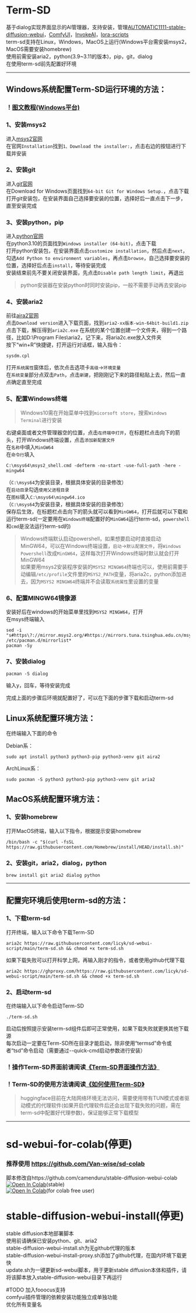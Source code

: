 # Term-SD

基于dialog实现界面显示的AI管理器，支持安装，管理[AUTOMATIC1111-stable-diffusion-webui](https://github.com/AUTOMATIC1111/stable-diffusion-webui)，[ComfyUI](https://github.com/comfyanonymous/ComfyUI)，[InvokeAI](https://github.com/invoke-ai/InvokeAI)，[lora-scripts](https://github.com/Akegarasu/lora-scripts)  
term-sd支持在Linux，Windows，MacOS上运行(Windows平台需安装msys2，MacOS需要安装homebrew)  
使用前需安装aria2，python(3.9~3.11的版本)，pip，git，dialog  
在使用term-sd前先配置好环境  

***

## Windows系统配置Term-SD运行环境的方法：  

### ！[图文教程(Windows平台)](https://github.com/licyk/README-collection/blob/main/term-sd/README_config_env.md)

### 1、安装msys2  
进入[msys2官网](https://www.msys2.org/)  
在官网`Installation`找到`1、Download the installer:`，点击右边的按钮进行下载并安装  

### 2、安装git  
进入[git官网](https://git-scm.com/download/win)  
在Download for Windows页面找到`64-bit Git for Windows Setup.`，点击下载  
打开git安装包，在安装界面自己选择要安装的位置，选择好后一直点击下一步，直至安装完成  

### 3、安装python，pip  
进入[python官网](https://www.python.org/downloads/release/python-31011/)    
在python3.10的页面找到`Windows installer (64-bit)`，点击下载  
打开python安装包，在安装界面点击`customize installation`，然后点击`next`，勾选`Add Python to environment variables`，再点击`browse`，自己选择要安装的位置，选择好后点击`install`，等待安装完成  
安装结束前先不要关闭安装界面，先点击`Disable path length limit`，再退出  
>python安装器在安装python时同时安装pip，一般不需要手动再去安装pip

### 4、安装aria2  
前往[aira2官网](http://aria2.github.io/)  
点击`Download version`进入下载页面，找到`aria2-xx版本-win-64bit-build1.zip`点击下载，解压得到`aria2c.exe`
在系统的某个位置创建一个文件夹，得到一个路径，比如D:\Program Files\aria2，记下来，将aria2c.exe放入文件夹  
按下“win+R”快捷键，打开运行对话框，输入指令：  

    sysdm.cpl

打开`系统属性`窗体后，依次点击选项卡`高级`->`环境变量`  
在`系统变量`部分点双击`Path`，点击`新建`，把刚刚记下来的路径粘贴上去，然后一直点确定直至完成  

### 5、配置Windows终端  
>Windows10需在开始菜单中找到`micorsoft store`，搜索`Windows Terminal`进行安装

右键桌面或者文件管理器空的位置，点击`在终端中打开`，在标题栏点击向下的箭头，打开Windows终端设置，点击`添加新配置文件`  
在`名称`中填入`MinGW64`  
在`命令行`填入  
```
C:\msys64\msys2_shell.cmd -defterm -no-start -use-full-path -here -mingw64
```
（`C:\msys64`为安装目录，根据具体安装的目录修改）  
在`启动目录`勾选`使用父进程目录`  
在`图标`填入`C:\msys64\mingw64.ico`  
（`C:\msys64`为安装目录，根据具体安装的目录修改）  
保存后生效，在标题栏点击向下的箭头就可以看到`MinGW64`，打开后就可以下载和运行term-sd(一定要用在`Windows终端`配置好的`MinGW64`运行term-sd，`powershell`和`cmd`是没法运行term-sd的)
>Windows终端默认启动powershell，如果想要启动时直接启动MinGW64，可以在Windows终端设置，`启动`->`默认配置文件`，将`Windows Powershell`改成`MinGW64`，这样每次打开Windows终端时默认就会打开MinGW64  
如果要用msys2安装程序安装的`MSYS2 MINGW64`终端也可以，使用前需要手动编辑`/etc/profile`文件里的`MSYS2_PATH`变量，将aria2c，python添加进去，因为`MSYS2 MINGW64`终端并不会读取`系统属性`里设置的变量

### 6、配置MINGW64镜像源

安装好后在windows的开始菜单里找到`MSYS2 MINGW64`，打开  
在msys终端输入  

    sed -i "s#https\?://mirror.msys2.org/#https://mirrors.tuna.tsinghua.edu.cn/msys2/#g" /etc/pacman.d/mirrorlist*
    pacman -Sy

### 7、安装dialog

    pacman -S dialog

输入y，回车，等待安装完成  

完成上面的步骤后环境就配置好了，可以在下面的步骤下载和启动term-sd  

## Linux系统配置环境方法：  
在终端输入下面的命令  

Debian系：  

    sudo apt install python3 python3-pip python3-venv git aira2

ArchLinux系：  

    sudo pacman -S python3 python3-pip python3-venv git aria2

## MacOS系统配置环境方法：

### 1、安装homebrew  
打开MacOS终端，输入以下指令，根据提示安装homebrew
```
/bin/bash -c "$(curl -fsSL https://raw.githubusercontent.com/Homebrew/install/HEAD/install.sh)"
```

### 2、安装git，aria2，dialog，python
```
brew install git aria2 dialog python
```

***

## 配置完环境后使用term-sd的方法：  
### 1、下载term-sd  
打开终端，输入以下命令下载Term-SD

    aria2c https://raw.githubusercontent.com/licyk/sd-webui-script/main/term-sd.sh && chmod +x term-sd.sh

如果下载失败可以打开科学上网，再输入刚才的指令，或者使用github代理下载  

    aria2c https://ghproxy.com/https://raw.githubusercontent.com/licyk/sd-webui-script/main/term-sd.sh && chmod +x term-sd.sh

### 2、启动term-sd  
在终端输入以下命令启动Term-SD

    ./term-sd.sh

启动后按照提示安装term-sd组件后即可正常使用，如果下载失败就更换其他下载源  
每次启动一定要在Term-SD所在目录才能启动，除非使用“termsd”命令或者“tsd”命令启动（需要通过--quick-cmd启动参数进行安装）  
### ！操作Term-SD界面前请阅读[《Term-SD界面操作方法》](https://github.com/licyk/README-collection/blob/main/term-sd/README_how_to_use_dialog.md)  
### ！Term-SD的使用方法请阅读[《如何使用Term-SD》](https://github.com/licyk/README-collection/blob/main/term-sd/README_how_to_use_term_sd.md)  

>huggingface目前在大陆网络环境无法访问，需要使用带有TUN模式或者驱动模式的代理软件(如果开启代理软件后还会出现下载失败的问题，需在term-sd中配置好代理参数)，保证能够正常下载模型

***

# sd-webui-for-colab(停更)
### 推荐使用 https://github.com/Van-wise/sd-colab

脚本修改自https://github.com/camenduru/stable-diffusion-webui-colab  
[![Open In Colab](https://colab.research.google.com/assets/colab-badge.svg)](https://colab.research.google.com/github/licyk/sd-webui-scipt/blob/main/other/stable_diffusion_webui_colab.ipynb)(stable)  
[![Open In Colab](https://colab.research.google.com/assets/colab-badge.svg)](https://colab.research.google.com/github/licyk/sd-webui-scipt/blob/main/other/fast_stable_diffusion.ipynb)(for  colab free user)  

# stable-diffusion-webui-install(停更)

stable diffusion本地部署脚本  
使用前请确保已安装python、git、aria2  
stable-diffusion-webui-install.sh为无github代理的版本  
stable-diffusion-webui-install-proxy.sh添加了github代理，在国内环境下载更快  
update.sh为一键更新sd-webui脚本，用于更新stable diffusion本体和插件，请将该脚本放入stable-diffusion-webui目录下再运行

#TODO
加入fooocus支持  
comfyui插件管理的依赖安装功能独立成单独功能  
优化所有变量名  